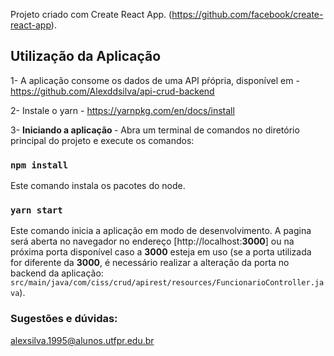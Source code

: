 Projeto criado com Create React App. (https://github.com/facebook/create-react-app).


## Utilização da Aplicação

1- A aplicação consome os dados de uma API pŕópria, disponível em - https://github.com/Alexddsilva/api-crud-backend

2- Instale o yarn - https://yarnpkg.com/en/docs/install

3- <strong> Iniciando a aplicação </strong> - Abra um terminal de comandos no diretório principal do projeto e execute os comandos:
### `npm install`

Este comando instala os pacotes do node.

###  `yarn start`

Este comando inicia a aplicação em modo de desenvolvimento.
A pagina será aberta no navegador no endereço [http://localhost:<strong>3000</strong>] ou na próxima porta disponível caso a <strong>3000</strong> esteja em uso (se a porta utilizada for diferente da <strong>3000</strong>, é necessário realizar a alteração da porta no backend da aplicação: `src/main/java/com/ciss/crud/apirest/resources/FuncionarioController.java`).

### Sugestões e dúvidas:

alexsilva.1995@alunos.utfpr.edu.br

